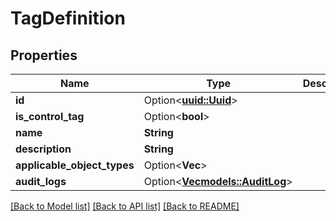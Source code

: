 # TagDefinition

## Properties

Name | Type | Description | Notes
------------ | ------------- | ------------- | -------------
**id** | Option<[**uuid::Uuid**](uuid::Uuid.md)> |  | [optional]
**is_control_tag** | Option<**bool**> |  | [optional]
**name** | **String** |  | 
**description** | **String** |  | 
**applicable_object_types** | Option<**Vec<String>**> |  | [optional]
**audit_logs** | Option<[**Vec<models::AuditLog>**](AuditLog.md)> |  | [optional]

[[Back to Model list]](../README.md#documentation-for-models) [[Back to API list]](../README.md#documentation-for-api-endpoints) [[Back to README]](../README.md)


